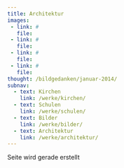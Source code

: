 ```yaml
---
title: Architektur
images:
 - link: #
   file: 
 - link: #
   file: 
 - link: #
   file: 
 - link: #
   file: 
thought: /bildgedanken/januar-2014/
subnav:
  - text: Kirchen
    link: /werke/kirchen/
  - text: Schulen
    link: /werke/schulen/
  - text: Bilder
    link: /werke/bilder/
  - text: Architektur
    link: /werke/architektur/
---
```



Seite wird gerade erstellt
 
